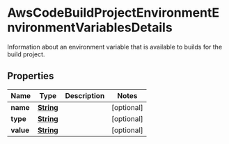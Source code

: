 

# AwsCodeBuildProjectEnvironmentEnvironmentVariablesDetails

Information about an environment variable that is available to builds for the build project.

## Properties

| Name | Type | Description | Notes |
|------------ | ------------- | ------------- | -------------|
|**name** | [**String**](String.md) |  |  [optional] |
|**type** | [**String**](String.md) |  |  [optional] |
|**value** | [**String**](String.md) |  |  [optional] |



